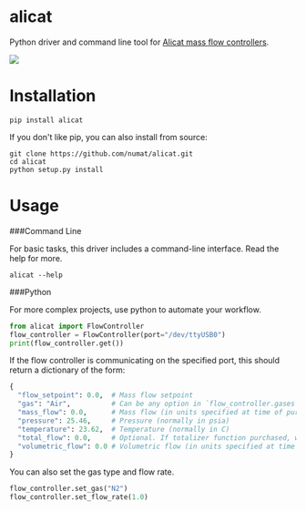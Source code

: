 alicat
======

Python driver and command line tool for
[Alicat mass flow controllers](http://www.alicat.com/products/mass-flow-meters-and-controllers/mass-flow-controllers/).

![](http://www.alicat.com/wpinstall/wp-content/uploads/2013/12/MCD-266_12001.jpg)

Installation
============

```
pip install alicat
```

If you don't like pip, you can also install from source:

```
git clone https://github.com/numat/alicat.git
cd alicat
python setup.py install
```

Usage
=====

###Command Line

For basic tasks, this driver includes a command-line interface. Read the help
for more.

```
alicat --help
```

###Python

For more complex projects, use python to automate your workflow.

```python
from alicat import FlowController
flow_controller = FlowController(port="/dev/ttyUSB0")
print(flow_controller.get())
```

If the flow controller is communicating on the specified port, this should
return a dictionary of the form:

```python
{
  "flow_setpoint": 0.0,  # Mass flow setpoint
  "gas": "Air",          # Can be any option in `flow_controller.gases`
  "mass_flow": 0.0,      # Mass flow (in units specified at time of purchase)
  "pressure": 25.46,     # Pressure (normally in psia)
  "temperature": 23.62,  # Temperature (normally in C)
  "total_flow": 0.0,     # Optional. If totalizer function purchased, will be included
  "volumetric_flow": 0.0 # Volumetric flow (in units specified at time of purchase)
}
```

You can also set the gas type and flow rate.

```python
flow_controller.set_gas("N2")
flow_controller.set_flow_rate(1.0)
```
